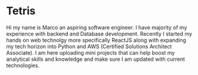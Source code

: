 # Tetris
Hi my name is Marco an aspiring software engineer. I have majority of my experience with backend and Database development. Recently I started my hands on web technolgy more specifically ReactJS along with expanding my tech horizon into Python and AWS (Certified Solutions Architect Associate). I am here uploading mini projects that can help boost my analytical skills and knowledge and make sure I am updated with current technologies.

